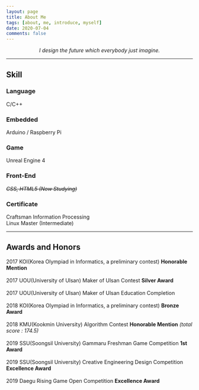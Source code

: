```yaml
---
layout: page
title: About Me
tags: [about, me, introduce, myself]
date: 2020-07-04
comments: false
---
```

    
<center><i>I design the future which everybody just imagine.</i></center>

---

## Skill
### Language
C/C++

### Embedded
Arduino / Raspberry Pi

### Game
Unreal Engine 4

### Front-End
~~*CSS, HTML5 (Now Studying)*~~

### Certificate
Craftsman Information Processing<br>
Linux Master (Intermediate)

---

## Awards and Honors

2017 KOI(Korea Olympiad in Informatics, a preliminary contest) **Honorable Mention** <br><br>
2017 UOU(University of Ulsan) Maker of Ulsan Contest **Silver Award** <br><br>
2017 UOU(University of Ulsan) Maker of Ulsan Education Completion <br><br>
2018 KOI(Korea Olympiad in Informatics, a preliminary contest) **Bronze Award** <br><br>
2018 KMU(Kookmin University) Algorithm Contest **Honorable Mention** *(total score : 174.5)* <br><br>
2019 SSU(Soongsil University) Gammaru Freshman Game Competition **1st Award**<br><br>
2019 SSU(Soongsil University) Creative Engineering Design Competition **Excellence Award**<br><br>
2019 Daegu Rising Game Open Competition **Excellence Award** <br><br>




<!--
{% capture images %}
    https://cloud.githubusercontent.com/assets/754514/14509720/61c61058-01d6-11e6-93ab-0918515ecd56.png
    https://cloud.githubusercontent.com/assets/754514/14509716/61ac6c8e-01d6-11e6-879f-8308883de790.png
{% endcapture %}
{% include gallery images=images caption="Screenshots of Moon Theme" cols=2 %}
-->

<!-- See a [live version of Moon](http://taylantatli.github.io/Moon) hosted on GitHub -->
